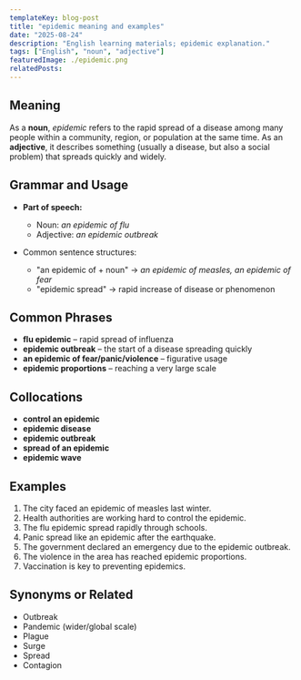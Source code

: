 ```yaml
---
templateKey: blog-post
title: "epidemic meaning and examples"
date: "2025-08-24"
description: "English learning materials; epidemic explanation."
tags: ["English", "noun", "adjective"]
featuredImage: ./epidemic.png
relatedPosts:
---
```


## Meaning

As a **noun**, _epidemic_ refers to the rapid spread of a disease among many people within a community, region, or population at the same time.
As an **adjective**, it describes something (usually a disease, but also a social problem) that spreads quickly and widely.

## Grammar and Usage

- **Part of speech:**

  - Noun: _an epidemic of flu_
  - Adjective: _an epidemic outbreak_

- Common sentence structures:

  - "an epidemic of + noun" → _an epidemic of measles, an epidemic of fear_
  - "epidemic spread" → rapid increase of disease or phenomenon

## Common Phrases

- **flu epidemic** – rapid spread of influenza
- **epidemic outbreak** – the start of a disease spreading quickly
- **an epidemic of fear/panic/violence** – figurative usage
- **epidemic proportions** – reaching a very large scale

## Collocations

- **control an epidemic**
- **epidemic disease**
- **epidemic outbreak**
- **spread of an epidemic**
- **epidemic wave**

## Examples

1. The city faced an epidemic of measles last winter.
2. Health authorities are working hard to control the epidemic.
3. The flu epidemic spread rapidly through schools.
4. Panic spread like an epidemic after the earthquake.
5. The government declared an emergency due to the epidemic outbreak.
6. The violence in the area has reached epidemic proportions.
7. Vaccination is key to preventing epidemics.

## Synonyms or Related

- Outbreak
- Pandemic (wider/global scale)
- Plague
- Surge
- Spread
- Contagion
